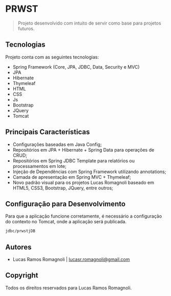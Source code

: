# PRWST
> Projeto desenvolvido com intuito de servir como base para projetos futuros.

## Tecnologias
Projeto conta com as seguintes tecnologias:

* Spring Framework (Core, JPA, JDBC, Data, Security e MVC)
* JPA
* Hibernate
* Thymeleaf
* HTML
* CSS
* Js
* Bootstrap
* JQuery
* Tomcat

## Principais Características
* Configurações baseadas em Java Config;
* Repositórios em JPA + Hibernate + Spring Data para operações de CRUD;
* Repositórios em Spring JDBC Template para relatórios ou processamentos em lote;
* Injeção de Dependências com Spring Framework utilizando annotations;
* Camada de apresentação em Spring MVC + Thymeleaf;
* Novo padrão visual para os projetos Lucas Romagnoli baseado em HTML5, CSS3, Bootstrap, JQuery, entre outros;

## Configuração para Desenvolvimento
Para que a aplicação funcione corretamente, é necessário a configuração do contexto no Tomcat, onde a aplicação será publicada.

```sh
jdbc/prwstjDB
```

## Autores
* Lucas Ramos Romagnoli | lucasr.romagnoli@gmail.com

## Copyright
Todos os direitos reservados para Lucas Ramos Romagnoli.
